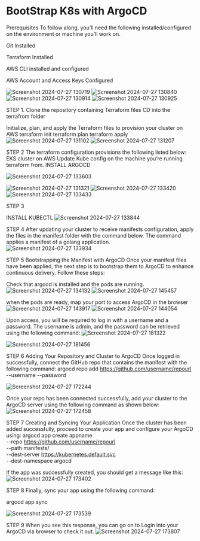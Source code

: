 # BootStrap K8s with ArgoCD
Prerequisites
To follow along, you’ll need the following installed/configured on the environment or machine you’ll work on.

Git Installed

Terraform Installed

AWS CLI installed and configured

AWS Account and Access Keys Configured

![Screenshot 2024-07-27 130719](https://github.com/user-attachments/assets/fc399c9a-6f5e-44d7-b61d-cca6b1bd2a76)
![Screenshot 2024-07-27 130840](https://github.com/user-attachments/assets/6fda1916-d206-4cc7-a9cc-d7785cb3c6db)
![Screenshot 2024-07-27 130914](https://github.com/user-attachments/assets/63ed9ee9-bc8b-4b2b-acd3-19ce70217d21)
![Screenshot 2024-07-27 130925](https://github.com/user-attachments/assets/5ddf688c-a3fb-4df8-9fed-fca2476189ba)

 STEP 1. 
 Clone the repository containing Terraform files
 CD into the terrafrom folder 
 
 Initialize, plan, and apply the Terraform files to provision your cluster on AWS
terraform init
terraform plan
terraform apply
 ![Screenshot 2024-07-27 131102](https://github.com/user-attachments/assets/5cc43694-b066-458a-97e0-5e4258e0202a)
![Screenshot 2024-07-27 131207](https://github.com/user-attachments/assets/ad7c7d71-86f4-4325-9c81-8a1532501d5d)

STEP 2
The terraform configuration provisions the following listed below:
EKS cluster on AWS
Update Kube config on the machine you’re running terraform from.
INSTALL ARGOCD

![Screenshot 2024-07-27 133603](https://github.com/user-attachments/assets/a89a79c8-01c9-47eb-b1db-1ae05ff6d88c)

![Screenshot 2024-07-27 131321](https://github.com/user-attachments/assets/01fc4765-81d9-435c-8402-6286b943d5c3)
![Screenshot 2024-07-27 133420](https://github.com/user-attachments/assets/c6f724b3-e000-43bb-b9ce-1809db2492d7)
![Screenshot 2024-07-27 133433](https://github.com/user-attachments/assets/1b36de78-08d3-4c93-9958-f030ccc5d262)

STEP 3

INSTALL KUBECTL 
![Screenshot 2024-07-27 133844](https://github.com/user-attachments/assets/e4583f61-f608-4c7e-b36a-da0521e19031)


STEP 4
After updating your cluster to receive manifests configuration, apply the files in the manifest folder with the command below. The command applies a manifest of a golang application.
![Screenshot 2024-07-27 133934](https://github.com/user-attachments/assets/70177766-3c75-4d46-9be6-7f0dab1b5b19)

STEP 5
Bootstrapping the Manifest with ArgoCD
Once your manifest files have been applied, the next step is to bootstrap them to ArgoCD to enhance continuous delivery. Follow these steps:

Check that argocd is installed and the pods are running.
![Screenshot 2024-07-27 134132](https://github.com/user-attachments/assets/95d9d29e-13e9-418b-929a-18b024e24d76)
![Screenshot 2024-07-27 145457](https://github.com/user-attachments/assets/4352a22e-bcf3-4fab-8e83-d714e7fe6652)

when the pods are ready, map your port to access ArgoCD in the browser
![Screenshot 2024-07-27 143917](https://github.com/user-attachments/assets/6a5c0e6b-44b3-40cb-a4bd-9580b248671f)
![Screenshot 2024-07-27 144054](https://github.com/user-attachments/assets/9b2d1508-8b40-4a8f-98b1-cb4acbe33884)

Upon access, you will be required to log in with a username and a password. The username is admin, and the password can be retrieved using the following command:
![Screenshot 2024-07-27 181322](https://github.com/user-attachments/assets/4d7f6215-82a0-400d-801e-c244948deadf)

![Screenshot 2024-07-27 181456](https://github.com/user-attachments/assets/9b8178da-eb3d-4b5f-86f6-c332b3c2a80d)

STEP 6
Adding Your Repository and Cluster to ArgoCD
Once logged in successfully, connect the GitHub repo that contains the manifest with the following command:
argocd repo add https://github.com/username/repourl --username <your-github-username> --password <your-personal-access-token>

![Screenshot 2024-07-27 172244](https://github.com/user-attachments/assets/42bc6cb6-7573-4ae3-b9a0-40a38b3eb152)

Once your repo has been connected successfully, add your cluster to the ArgoCD server using the following command as shown below:
![Screenshot 2024-07-27 172458](https://github.com/user-attachments/assets/58907bed-a19b-4deb-94a0-d8ed3f4e0610)

STEP 7
Creating and Syncing Your Application
Once the cluster has been added successfully, proceed to create your app and configure your ArgoCD using:
argocd app create appname \
   --repo https://github.com/username/repourl \
   --path manifests/ \
   --dest-server https://kubernetes.default.svc \
   --dest-namespace argocd
   
If the app was successfully created, you should get a message like this:
![Screenshot 2024-07-27 173402](https://github.com/user-attachments/assets/410bd2b9-15c0-4c28-ada6-a4d1c8dc53ea)

STEP 8
Finally, sync your app using the following command:

argocd app sync <app-NAME>

![Screenshot 2024-07-27 173539](https://github.com/user-attachments/assets/7a2008ef-af28-4b9a-b694-6cea77103369)

STEP 9
When you see this response, you can go on to Login into your ArgoCD via browser to check it out.
![Screenshot 2024-07-27 173807](https://github.com/user-attachments/assets/490e67ac-53d0-4261-9ece-e2e5f94cc037)



   







 
